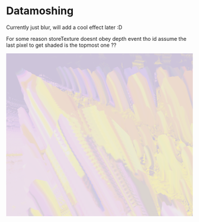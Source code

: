 # Datamoshing

Currently just blur, will add a cool effect later :D

For some reason storeTexture doesnt obey depth event tho id assume the last pixel to get shaded is the topmost one ??

![thumbnail](./thumbnail.png)
